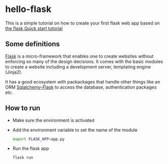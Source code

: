 # hello-flask

This is a simple tutorial on how to create your first flask web app based on [the flask Quick start tutorial](https://flask.palletsprojects.com/en/1.1.x/quickstart/)

## Some definitions

[Flask](https://flask.palletsprojects.com/en/1.1.x/) is a micro-framework that enables one to create websites without enforcing so many of the design decisions. It comes with the basic modules to create a website including a development server, templating engine (Jinja2).

It has a good ecosystem with packackages that handle other things like an ORM [Sqlalchemy-Flask](https://flask-sqlalchemy.palletsprojects.com/en/2.x/) to access the database, authentication packages etc.

## How to run

- Make sure the environment is activated
- Add the environment variable to set the name of the module

  ```bash
  export FLASK_APP=app.py
  ```

- Run the flask app

  ```bash
  flask run
  ```
